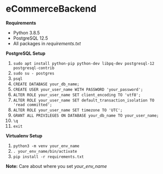 # eCommerceBackend

**Requirements**

- Python 3.8.5
- PostgreSQL 12.5
- All packages in *requirements.txt*

**PostgreSQL Setup**

1. `sudo apt install python-pip python-dev libpq-dev postgresql-12 postgresql-contrib`
2. `sudo su - postgres`
3. `psql`
4. `CREATE DATABASE your_db_name;`
5. `CREATE USER your_user_name WITH PASSWORD 'your_password';`
6. `ALTER ROLE your_user_name SET client_encoding TO 'utf8';`
7. `ALTER ROLE your_user_name SET default_transaction_isolation TO 'read committed';`
8. `ALTER ROLE your_user_name SET timezone TO 'UTC';`
9. `GRANT ALL PRIVILEGES ON DATABASE your_db_name TO your_user_name;`
10. `\q`
11. `exit`

**Virtualenv Setup**

1. `python3 -m venv your_env_name`
2. `. your_env_name/bin/activate`
3. `pip install -r requirements.txt`

**Note:** Care about where you set *your_env_name*